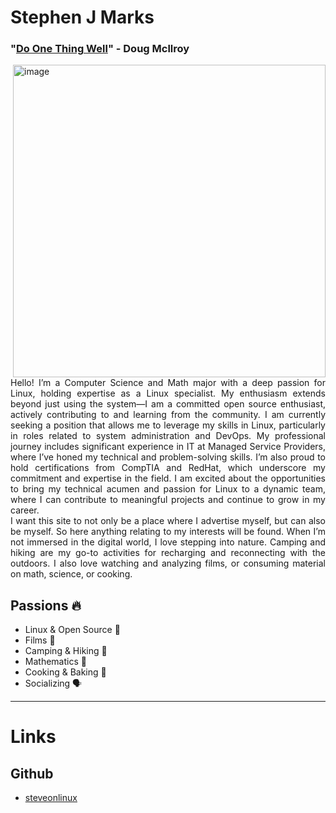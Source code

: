 # Stephen J Marks
### "[Do One Thing Well](https://en.wikipedia.org/wiki/Unix_philosophy)" - Doug Mcllroy

<div style="text-align: justify;">
    <img src="/img/watch_sit.jpeg" alt="image" style="float: right; margin-left: 20px; width: 500px; height: auto;">
    <p>
        Hello! I’m a Computer Science and Math major with a deep passion for Linux, holding expertise as a Linux specialist. My enthusiasm extends beyond just using the system—I am a committed open source enthusiast, actively contributing to and learning from the community. I am currently seeking a position that allows me to leverage my skills in Linux, particularly in roles related to system administration and DevOps. My professional journey includes significant experience in IT at Managed Service Providers, where I’ve honed my technical and problem-solving skills. I’m also proud to hold certifications from CompTIA and RedHat, which underscore my commitment and expertise in the field. I am excited about the opportunities to bring my technical acumen and passion for Linux to a dynamic team, where I can contribute to meaningful projects and continue to grow in my career.
<br>I want this site to not only be a place where I advertise myself, but can also be myself. So here anything relating to my interests will be found. When I’m not immersed in the digital world, I love stepping into nature. Camping and hiking are my go-to activities for recharging and reconnecting with the outdoors. I also love watching and analyzing films, or consuming material on math, science, or cooking.
    </p>
</div>

## Passions 🔥
* Linux & Open Source 🐧 
* Films 🎥
* Camping & Hiking 🌲
* Mathematics 🧮
* Cooking & Baking 🍳
* Socializing 🗣️

---

# Links
## Github
* [steveonlinux](https://github.com/steveonlinux)
